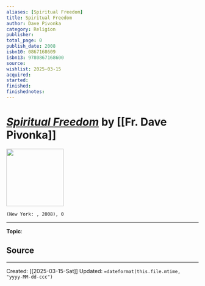 ```yaml
---
aliases: [Spiritual Freedom]
title: Spiritual Freedom
author: Dave Pivonka
category: Religion
publisher: 
total_page: 0
publish_date: 2008
isbn10: 0867168609
isbn13: 9780867168600
source: 
wishlist: 2025-03-15
acquired: 
started: 
finished: 
finishednotes: 
---
```

# *[Spiritual Freedom]()* by [[Fr. Dave Pivonka]]

<img src="http://books.google.com/books/content?id=49ibIgAACAAJ&printsec=frontcover&img=1&zoom=1&source=gbs_api" width=150>

`(New York: , 2008), 0`



--- 
**Topic**: 

**Source**
- 
 ---
Created: [[2025-03-15-Sat]]
Updated: `=dateformat(this.file.mtime, "yyyy-MM-dd-ccc")`